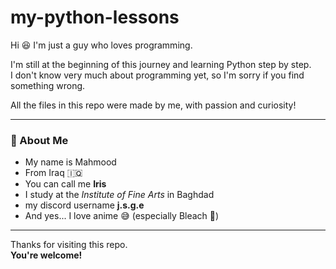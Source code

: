 # my-python-lessons

Hi 😆 I'm just a guy who loves programming.

I'm still at the beginning of this journey and learning Python step by step.  
I don't know very much about programming yet, so I'm sorry if you find something wrong.

All the files in this repo were made by me, with passion and curiosity!

---

### 🧠 About Me

- My name is Mahmood
- From Iraq 🇮🇶
- You can call me **Iris**
- I study at the *Institute of Fine Arts* in Baghdad
- my discord username **j.s.g.e**
- And yes... I love anime 😅 (especially Bleach 👊)

---

Thanks for visiting this repo.  
**You're welcome!**
